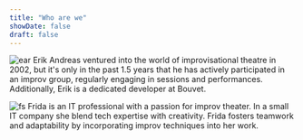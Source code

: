 ```yaml
---
title: "Who are we"
showDate: false
draft: false
---
```


![ear](img/ear-profile1.jpg "extraClass=rounded-full")
Erik Andreas ventured into the world of improvisational theatre in 2002, but it's only in the past 1.5 years that he has actively participated in an improv group, regularly engaging in sessions and performances. Additionally, Erik is a dedicated developer at Bouvet.

![fs](img/fs-profile1.jpg "extraClass=rounded-full")
Frida is an IT professional with a passion for improv theater. In a small IT company she blend tech expertise with creativity. Frida fosters teamwork and adaptability by incorporating improv techniques into her work.

